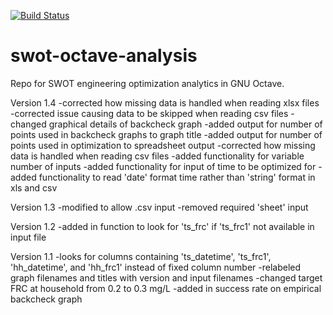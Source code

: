 [![Build Status](https://dev.azure.com/swot-dighr/SWOT/_apis/build/status/dighr.swot-octave-analysis?branchName=master)](https://dev.azure.com/swot-dighr/SWOT/_build/latest?definitionId=3&branchName=master)

# swot-octave-analysis
Repo for SWOT engineering optimization analytics in GNU Octave.

Version 1.4
-corrected how missing data is handled when reading xlsx files
-corrected issue causing data to be skipped when reading csv files
-changed graphical details of backcheck graph
-added output for number of points used in backcheck graphs to graph title
-added output for number of points used in optimization to spreadsheet output
-corrected how missing data is handled when reading csv files
-added functionality for variable number of inputs
-added functionality for input of time to be optimized for
-added functionality to read 'date' format time rather than 'string' format in xls and csv

Version 1.3
-modified to allow .csv input
-removed required 'sheet' input

Version 1.2
-added in function to look for 'ts_frc' if 'ts_frc1' not available in input file

Version 1.1
-looks for columns containing 'ts_datetime', 'ts_frc1', 'hh_datetime',
 and 'hh_frc1' instead of fixed column number
-relabeled graph filenames and titles with version and input filenames
-changed target FRC at household from 0.2 to 0.3 mg/L
-added in success rate on empirical backcheck graph
